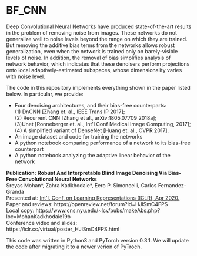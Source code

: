 # BF_CNN
Deep Convolutional Neural Networks have produced state-of-the-art results in the problem of removing noise from images. 
These networks do not generalize well to noise levels beyond the range on which they are trained. But removing the additive bias terms from the networks allows robust generalization, even when the network is trained only on barely-visible levels of noise.  In addition, the removal of bias simplifies analysis of network behavior, which indicates that these denoisers perform projections onto local adaptively-estimated subspaces, whose dimensionality varies with noise level.
<p>
The code in this repository implements everything shown in the paper listed below.  In particular, we provide:<br>
<UL>
<LI> Four denoising architectures, and their bias-free counterparts: 
  <br>(1) DnCNN [Zhang et. al., IEEE Trans IP 2017]; 
  <br>(2) Recurrent CNN [Zhang et al., arXiv:1805.07709 2018a]; 
  <br>(3)Unet [Ronneberger et. al., Int'l Conf Medical Image Computing, 2017]; 
  <br>(4) A simplified variant of DenseNet [Huang et. al., CVPR 2017].<br>
<LI> An image dataset and code for training the networks <br>
<LI> A python notebook comparing performance of a network to its bias-free counterpart <br>
<LI> A python notebook analyzing the adaptive linear behavior of the network
</UL>
<p>
  <b>Publication:</b>  
<b>Robust And Interpretable Blind Image Denoising Via Bias-Free Convolutional Neural Networks</b><br>
Sreyas Mohan*, Zahra Kadkhodaie*, Eero P. Simoncelli, Carlos Fernandez-Granda<br>
  Presented at: <A HREF="iclr.cc">Int'l. Conf. on Learning Representations (ICLR), Apr 2020.</A><br>
  Paper and reviews: https://openreview.net/forum?id=HJlSmC4FPS  <br>
  Local copy: https://www.cns.nyu.edu/~lcv/pubs/makeAbs.php?loc=MohanKadkhodaie19b <br>
  Conference video and slides: https://iclr.cc/virtual/poster_HJlSmC4FPS.html 
<p>


This code was written in Python3 and PyTorch version 0.3.1. We will update the code after migrating it to a newer verion of PyTroch. 
